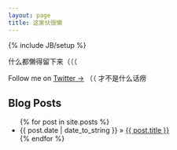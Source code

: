 ```yaml
---
layout: page
title: 这家伙很懒
---
```

{% include JB/setup %}

<script src="//code.jquery.com/jquery-2.1.4.min.js"></script>
<script src="/assets/components/basic-slider/js/bjqs-1.3.min.js"></script>

<!--
[![这家伙很懒](/assets/home/HarpSeal/9197166267_9ca479c4bc_o.jpg){: #img-cover}
](http://github.com/lwr/lwr.github.io)
-->

<link type="text/css" rel="Stylesheet" href="/assets/home/home.css" />
<div id="banner-fade" title="这家伙很懒"><ul class="bjqs"></ul></div>

<script>
(function($){
    var imageList = [
        "/assets/home/Otter/4425238315_cf801e4e08_b.jpg:    10%",    //
        "/assets/home/HarpSeal/9197166267_9ca479c4bc_o.jpg: 80%",    //
        "/assets/home/HarpSeal/2839526_172840877177_2.jpg:  center",
        "/assets/home/HarpSeal/9199946140_693361cc26_o.jpg: 80%",
        "/assets/home/HarpSeal/9199947200_e711f09e55_o.jpg",
        "/assets/home/HarpSeal/9199948412_5e39d33949_o.jpg: 0%", //
        "/assets/home/HarpSeal/1337256000000.cached.jpg",
        "/assets/home/HarpSeal/a-harp-seal-pup-lies-on-its-side-norbert-rosing.jpg",
        "/assets/home/HarpSeal/Baby_Seal_2.jpg",
        "/assets/home/HarpSeal/r9c6552-2-800x533.jpg: 50%",      //
        "/assets/home/HarpSeal/harp-seal-pup.jpg",
        "/assets/home/Otter/cac1ce12e59a563bd052662f65fcd589.jpg",
        "/assets/home/Otter/enhanced-31254-1406586403-17.jpg",
        "/assets/home/Otter/5964623878_4c51e27aff_b.jpg  : 50%",
        "/assets/home/Otter/62973_small-cb1359744191.jpg : 50%",
        "/assets/home/Otter/Bath-Time-Sea-Otter-480x800.jpg"
    ];

    if ($(window).width() < 600) {
        imageList = imageList.slice(0, 10);
    }

    $('#banner-fade .bjqs').html($.map(imageList, function(def) {
        var arr = def.match(/^([^\s]+)\s*:\s*(.*)$/);
        var imageSrc = arr ? arr[1] : def;
        var cssStyle = arr ? "; background-position: 0 " + arr[2] : "";
        return '<li class="banner-img" style="background-image: url(' + imageSrc + ')' + cssStyle + '" >'
             + '<a href="http://github.com/lwr/lwr.github.io">&nbsp;</a></li>';
    }).join(""));

    $('#banner-fade').bjqs({
      width  : '640',
      height : '400',

      prevtext : "<<",
      nexttext : ">>",
      centercontrols : false,

      responsive : true
    });
})(jQuery);
</script>

什么都懒得留下来（（（

Follow me on [Twitter →](https://twitter.com/SoloCompany) （（ 才不是什么话痨

## Blog Posts

<ul class="posts">
  {% for post in site.posts %}
    <li><span>{{ post.date | date_to_string }}</span> &raquo; <a href="{{ BASE_PATH }}{{ post.url }}">{{ post.title }}</a></li>
  {% endfor %}
</ul>

<!---
- - - - - - - - - -

<blockquote style="color:gray;font-size:8pt;border-left:none;font-style:italic">
  有种没心没肺的东西叫快乐, 我们每个人都有过, 后来你长全了心肺, 它就嫌你烦, 不搭理你,
  等你做梦都乐意把自己当成年人时, 它就干脆三十六计走为上了 …… // 249 //《士兵》
</blockquote>
-->
